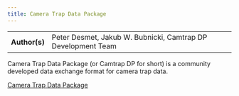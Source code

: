 ```yaml
---
title: Camera Trap Data Package
---
```


<table>
  <tr>
    <th>Author(s)</th>
    <td>Peter Desmet, Jakub W. Bubnicki, Camtrap DP Development Team</td>
  </tr>
</table>

Camera Trap Data Package (or Camtrap DP for short) is a community developed data exchange format for camera trap data.

[Camera Trap Data Package](https://camtrap-dp.tdwg.org/)
